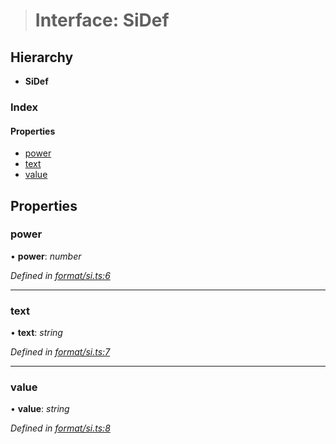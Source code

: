 > # Interface: SiDef

## Hierarchy

* **SiDef**

### Index

#### Properties

* [power](_format_si_.sidef.md#power)
* [text](_format_si_.sidef.md#text)
* [value](_format_si_.sidef.md#value)

## Properties

###  power

• **power**: *number*

*Defined in [format/si.ts:6](https://github.com/polkadot-js/common/blob/6c79462/packages/util/src/format/si.ts#L6)*

___

###  text

• **text**: *string*

*Defined in [format/si.ts:7](https://github.com/polkadot-js/common/blob/6c79462/packages/util/src/format/si.ts#L7)*

___

###  value

• **value**: *string*

*Defined in [format/si.ts:8](https://github.com/polkadot-js/common/blob/6c79462/packages/util/src/format/si.ts#L8)*